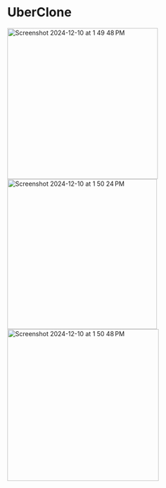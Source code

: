 # UberClone


<img width="342" alt="Screenshot 2024-12-10 at 1 49 48 PM" src="https://github.com/user-attachments/assets/f246e3bf-1c78-435b-8e97-cc8ddb108e0b">
<img width="340" alt="Screenshot 2024-12-10 at 1 50 24 PM" src="https://github.com/user-attachments/assets/461d6c27-db06-44e0-a9a8-bf9d8c072385">
<img width="344" alt="Screenshot 2024-12-10 at 1 50 48 PM" src="https://github.com/user-attachments/assets/bcd52610-4899-4aaa-94d2-39e061a2bb72">


